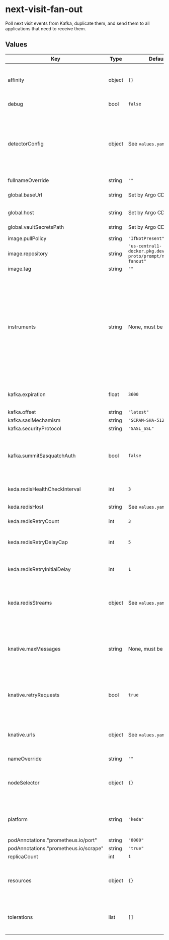 # next-visit-fan-out

Poll next visit events from Kafka, duplicate them, and send them to all applications that need to receive them.

## Values

| Key | Type | Default | Description |
|-----|------|---------|-------------|
| affinity | object | `{}` | Affinity rules for the next-visit-fan-out deployment pod |
| debug | bool | `false` | If set, enable debug logging. |
| detectorConfig | object | See `values.yaml`. | A mapping, for each instrument, of detector number to whether that detector is "active" (i.e., producing images). |
| fullnameOverride | string | `""` |  |
| global.baseUrl | string | Set by Argo CD | Base URL for the environment |
| global.host | string | Set by Argo CD | Host name for ingress |
| global.vaultSecretsPath | string | Set by Argo CD | Base path for Vault secrets |
| image.pullPolicy | string | `"IfNotPresent"` |  |
| image.repository | string | `"us-central1-docker.pkg.dev/prompt-proto/prompt/nextvisit-fanout"` |  |
| image.tag | string | `""` |  |
| instruments | string | None, must be set. | The instruments that are initialized when the fan-out service starts up as a space-delimited string. This list is a subset of the keys of `detectorConfig` because the latter handles some special cases. |
| kafka.expiration | float | `3600` | Maximum message age to consider, in seconds. |
| kafka.offset | string | `"latest"` |  |
| kafka.saslMechamism | string | `"SCRAM-SHA-512"` |  |
| kafka.securityProtocol | string | `"SASL_SSL"` |  |
| kafka.summitSasquatchAuth | bool | `false` | Enable secret for authenticating to the Summit.  Only should be enabled for prod. |
| keda.redisHealthCheckInterval | int | `3` | Redis health check interval in seconds. |
| keda.redisHost | string | See `values.yaml`. | Redis cluster host. |
| keda.redisRetryCount | int | `3` | Redis max retry count |
| keda.redisRetryDelayCap | int | `5` | Maximum delay time for Redis retries in seconds. |
| keda.redisRetryInitialDelay | int | `1` | Initial delay for first Redis retry in seconds. |
| keda.redisStreams | object | See `values.yaml`. | A mapping of instrument to that instrument's Keda Scaled Job. |
| knative.maxMessages | string | None, must be set. | The maximum number of messages that can be forwarded to all Knative instances combined. |
| knative.retryRequests | bool | `true` | Whether or not to retry requests that returned a suitable response. |
| knative.urls | object | See `values.yaml`. | A mapping of instrument to that instrument's Knative service. |
| nameOverride | string | `""` |  |
| nodeSelector | object | `{}` | Node selection rules for the next-visit-fan-out deployment pod |
| platform | string | `"keda"` | Platform to submit events to. Only keda supported at present. |
| podAnnotations."prometheus.io/port" | string | `"8000"` |  |
| podAnnotations."prometheus.io/scrape" | string | `"true"` |  |
| replicaCount | int | `1` |  |
| resources | object | `{}` | Resource limits and requests for the next-visit-fan-out deployment pod |
| tolerations | list | `[]` | Tolerations for the next-visit-fan-out deployment pod |
